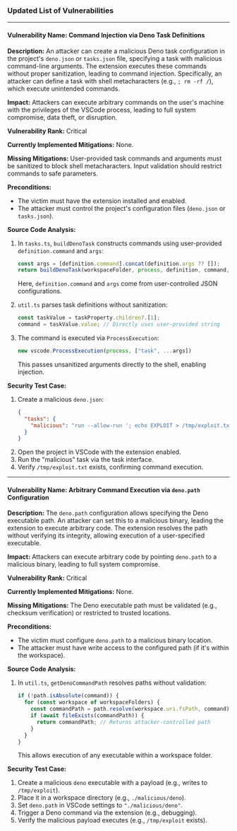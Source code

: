 ### Updated List of Vulnerabilities

---

#### Vulnerability Name: Command Injection via Deno Task Definitions
**Description:**
An attacker can create a malicious Deno task configuration in the project's `deno.json` or `tasks.json` file, specifying a task with malicious command-line arguments. The extension executes these commands without proper sanitization, leading to command injection. Specifically, an attacker can define a task with shell metacharacters (e.g., `; rm -rf /`), which execute unintended commands.

**Impact:**
Attackers can execute arbitrary commands on the user's machine with the privileges of the VSCode process, leading to full system compromise, data theft, or disruption.

**Vulnerability Rank:** Critical

**Currently Implemented Mitigations:** None.

**Missing Mitigations:**
User-provided task commands and arguments must be sanitized to block shell metacharacters. Input validation should restrict commands to safe parameters.

**Preconditions:**
- The victim must have the extension installed and enabled.
- The attacker must control the project's configuration files (`deno.json` or `tasks.json`).

**Source Code Analysis:**
1. In `tasks.ts`, `buildDenoTask` constructs commands using user-provided `definition.command` and `args`:
   ```typescript
   const args = [definition.command].concat(definition.args ?? []);
   return buildDenoTask(workspaceFolder, process, definition, command, args, ...)
   ```
   Here, `definition.command` and `args` come from user-controlled JSON configurations.

2. `util.ts` parses task definitions without sanitization:
   ```typescript
   const taskValue = taskProperty.children?.[1];
   command = taskValue.value; // Directly uses user-provided string
   ```

3. The command is executed via `ProcessExecution`:
   ```typescript
   new vscode.ProcessExecution(process, ["task", ...args])
   ```
   This passes unsanitized arguments directly to the shell, enabling injection.

**Security Test Case:**
1. Create a malicious `deno.json`:
   ```json
   {
     "tasks": {
       "malicious": "run --allow-run '; echo EXPLOIT > /tmp/exploit.txt'"
     }
   }
   ```
2. Open the project in VSCode with the extension enabled.
3. Run the "malicious" task via the task interface.
4. Verify `/tmp/exploit.txt` exists, confirming command execution.

---

#### Vulnerability Name: Arbitrary Command Execution via `deno.path` Configuration
**Description:**
The `deno.path` configuration allows specifying the Deno executable path. An attacker can set this to a malicious binary, leading the extension to execute arbitrary code. The extension resolves the path without verifying its integrity, allowing execution of a user-specified executable.

**Impact:**
Attackers can execute arbitrary code by pointing `deno.path` to a malicious binary, leading to full system compromise.

**Vulnerability Rank:** Critical

**Currently Implemented Mitigations:** None.

**Missing Mitigations:**
The Deno executable path must be validated (e.g., checksum verification) or restricted to trusted locations.

**Preconditions:**
- The victim must configure `deno.path` to a malicious binary location.
- The attacker must have write access to the configured path (if it's within the workspace).

**Source Code Analysis:**
1. In `util.ts`, `getDenoCommandPath` resolves paths without validation:
   ```typescript
   if (!path.isAbsolute(command)) {
     for (const workspace of workspaceFolders) {
       const commandPath = path.resolve(workspace.uri.fsPath, command);
       if (await fileExists(commandPath)) {
         return commandPath; // Returns attacker-controlled path
       }
     }
   }
   ```
   This allows execution of any executable within a workspace folder.

**Security Test Case:**
1. Create a malicious `deno` executable with a payload (e.g., writes to `/tmp/exploit`).
2. Place it in a workspace directory (e.g., `./malicious/deno`).
3. Set `deno.path` in VSCode settings to `"./malicious/deno"`.
4. Trigger a Deno command via the extension (e.g., debugging).
5. Verify the malicious payload executes (e.g., `/tmp/exploit` exists).
